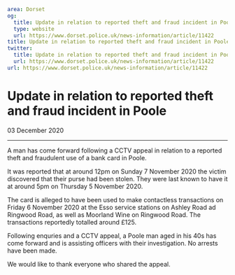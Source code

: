```yaml
area: Dorset
og:
  title: Update in relation to reported theft and fraud incident in Poole
  type: website
  url: https://www.dorset.police.uk/news-information/article/11422
title: Update in relation to reported theft and fraud incident in Poole |
twitter:
  title: Update in relation to reported theft and fraud incident in Poole
  url: https://www.dorset.police.uk/news-information/article/11422
url: https://www.dorset.police.uk/news-information/article/11422
```

# Update in relation to reported theft and fraud incident in Poole

03 December 2020

* * *

A man has come forward following a CCTV appeal in relation to a reported theft and fraudulent use of a bank card in Poole.

It was reported that at around 12pm on Sunday 7 November 2020 the victim discovered that their purse had been stolen. They were last known to have it at around 5pm on Thursday 5 November 2020.

The card is alleged to have been used to make contactless transactions on Friday 6 November 2020 at the Esso service stations on Ashley Road ad Ringwood Road, as well as Moorland Wine on Ringwood Road. The transactions reportedly totalled around £125.

Following enquries and a CCTV appeal, a Poole man aged in his 40s has come forward and is assisting officers with their investigation. No arrests have been made.

We would like to thank everyone who shared the appeal.
